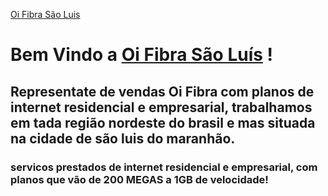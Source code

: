 [Oi Fibra São Luis](https://cdn.folhape.com.br/upload/dn_arquivo/2020/12/logo-oi-2020.jpg)
# Bem Vindo a [Oi Fibra São Luís](https://www.oifibrasaoluis.com.br/) !
## Representate de vendas Oi Fibra com planos de internet residencial e empresarial, trabalhamos em tada região nordeste do brasil e mas situada na cidade de são luis do maranhão.
### servicos prestados de internet residencial e empresarial, com planos que vão de 200 MEGAS a 1GB de velocidade!